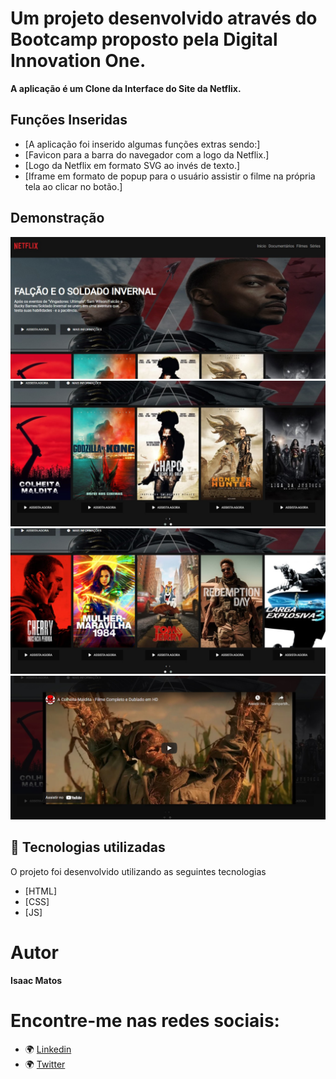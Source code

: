 # Um projeto desenvolvido através do Bootcamp proposto pela Digital Innovation One.
**A aplicação é um Clone da Interface do Site da Netflix.**

## Funções Inseridas
- [A aplicação foi inserido algumas funções extras sendo:]
- [Favicon para a barra do navegador com a logo da Netflix.]
- [Logo da Netflix em formato SVG ao invés de texto.]
- [Iframe em formato de popup para o usuário assistir o filme na própria tela ao clicar no botão.]

## Demonstração
<img src="./img/01.jpg" alt="Exemplo 1">
<img src="./img/02.jpg" alt="Exemplo 2">
<img src="./img/03.jpg" alt="Exemplo 3">
<img src="./img/04.jpg" alt="Exemplo 4">

## 🚀 Tecnologias utilizadas

O projeto foi desenvolvido utilizando as seguintes tecnologias

- [HTML]
- [CSS]
- [JS]


# Autor

**Isaac Matos**

# Encontre-me nas redes sociais:
- 🌍 [Linkedin](https://www.linkedin.com/in/isaac-matos-568b6911a/)
- 🌍 [Twitter](https://twitter.com/ic_matos)
